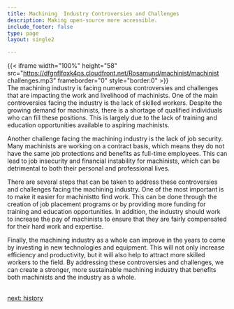 ```yaml
---
title: Machining  Industry Controversies and Challenges
description: Making open-source more accessible.
include_footer: false
type: page
layout: single2

---
```


{{< iframe width="100%" height="58" src="https://dfgnflfqxk4ps.cloudfront.net/Rosamund/machinist/machinist challenges.mp3" frameborder="0" style="border:0" >}}<br>
The machining industry is facing numerous controversies and challenges that are impacting the work and livelihood of machinists. One of the main controversies facing the industry is the lack of skilled workers. Despite the growing demand for machinists, there is a shortage of qualified individuals who can fill these positions. This is largely due to the lack of training and education opportunities available to aspiring machinists.

Another challenge facing the machining industry is the lack of job security. Many machinists are working on a contract basis, which means they do not have the same job protections and benefits as full-time employees. This can lead to job insecurity and financial instability for machinists, which can be detrimental to both their personal and professional lives.

There are several steps that can be taken to address these controversies and challenges facing the machining industry. One of the most important is to make it easier for machinistto find work. This can be done through the creation of job placement programs or by providing more funding for training and education opportunities. In addition, the industry should work to increase the pay of machinists to ensure that they are fairly compensated for their hard work and expertise.

Finally, the machining industry as a whole can improve in the years to come by investing in new technologies and equipment. This will not only increase efficiency and productivity, but it will also help to attract more skilled workers to the field. By addressing these controversies and challenges, we can create a stronger, more sustainable machining industry that benefits both machinists and the industry as a whole.

<br>
<a href="https://workdojos.com/machinist/history">next: history</a>
</p>